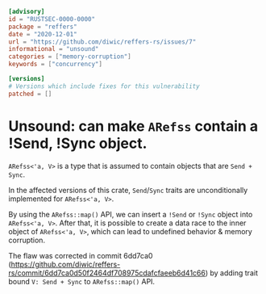 ```toml
[advisory]
id = "RUSTSEC-0000-0000"
package = "reffers"
date = "2020-12-01"
url = "https://github.com/diwic/reffers-rs/issues/7"
informational = "unsound"
categories = ["memory-corruption"]
keywords = ["concurrency"]

[versions]
# Versions which include fixes for this vulnerability
patched = []
```

# Unsound: can make `ARefss` contain a !Send, !Sync object.

`ARefss<'a, V>` is a type that is assumed to contain objects that are `Send + Sync`.

In the affected versions of this crate,
`Send`/`Sync` traits are unconditionally implemented for `ARefss<'a, V>`.

By using the `ARefss::map()` API, we can insert a `!Send` or `!Sync` object into `ARefss<'a, V>`. After that, it is possible to create a data race to the inner object of `ARefss<'a, V>`, which can lead to undefined behavior & memory corruption.

The flaw was corrected in commit 6dd7ca0 (https://github.com/diwic/reffers-rs/commit/6dd7ca0d50f2464df708975cdafcfaeeb6d41c66) by adding trait bound `V: Send + Sync` to `ARefss::map()` API.
